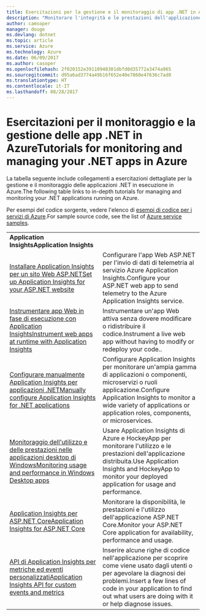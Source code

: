 ```yaml
---
title: Esercitazioni per la gestione e il monitoraggio di app .NET in Azure
description: "Monitorare l'integrità e le prestazioni dell'applicazione .NET in esecuzione in Azure e instrumentare la telemetria in modo da salvare informazioni sul modo in cui gli utenti usano l'app."
author: camsoper
manager: douge
ms.devlang: dotnet
ms.topic: article
ms.service: Azure
ms.technology: Azure
ms.date: 06/09/2017
ms.author: casoper
ms.openlocfilehash: 2f020152e39110948301dbfd0d35772a3474a965
ms.sourcegitcommit: d95a6ad3774a49b16f652e40e7860e47636c7ad0
ms.translationtype: HT
ms.contentlocale: it-IT
ms.lasthandoff: 08/28/2017
---
```

# <a name="tutorials-for-monitoring-and-managing-your-net-apps-in-azure"></a><span data-ttu-id="74d0a-103">Esercitazioni per il monitoraggio e la gestione delle app .NET in Azure</span><span class="sxs-lookup"><span data-stu-id="74d0a-103">Tutorials for monitoring and managing your .NET apps in Azure</span></span>

<span data-ttu-id="74d0a-104">La tabella seguente include collegamenti a esercitazioni dettagliate per la gestione e il monitoraggio delle applicazioni .NET in esecuzione in Azure.</span><span class="sxs-lookup"><span data-stu-id="74d0a-104">The following table links to in-depth tutorials for managing and monitoring your .NET applications running on Azure.</span></span> 

<span data-ttu-id="74d0a-105">Per esempi del codice sorgente, vedere l'elenco di [esempi di codice per i servizi di Azure](https://azure.microsoft.com/resources/samples/?platform=dotnet).</span><span class="sxs-lookup"><span data-stu-id="74d0a-105">For sample source code, see the list of [Azure service samples](https://azure.microsoft.com/resources/samples/?platform=dotnet).</span></span>

| | |
|---|---|
| <span data-ttu-id="74d0a-106">**Application Insights**</span><span class="sxs-lookup"><span data-stu-id="74d0a-106">**Application Insights**</span></span> ||
| <span data-ttu-id="74d0a-107">[Installare Application Insights per un sito Web ASP.NET][1]</span><span class="sxs-lookup"><span data-stu-id="74d0a-107">[Set up Application Insights for your ASP.NET website][1]</span></span> | <span data-ttu-id="74d0a-108">Configurare l'app Web ASP.NET per l'invio di dati di telemetria al servizio Azure Application Insights.</span><span class="sxs-lookup"><span data-stu-id="74d0a-108">Configure your ASP.NET web app to send telemetry to the Azure Application Insights service.</span></span> | 
| <span data-ttu-id="74d0a-109">[Instrumentare app Web in fase di esecuzione con Application Insights][2]</span><span class="sxs-lookup"><span data-stu-id="74d0a-109">[Instrument web apps at runtime with Application Insights][2]</span></span> | <span data-ttu-id="74d0a-110">Instrumentare un'app Web attiva senza dovere modificare o ridistribuire il codice.</span><span class="sxs-lookup"><span data-stu-id="74d0a-110">Instrument a live web app without having to modify or redeploy your code..</span></span> | 
| <span data-ttu-id="74d0a-111">[Configurare manualmente Application Insights per applicazioni .NET][3]</span><span class="sxs-lookup"><span data-stu-id="74d0a-111">[Manually configure Application Insights for .NET applications][3]</span></span> | <span data-ttu-id="74d0a-112">Configurare Application Insights per monitorare un'ampia gamma di applicazioni o componenti, microservizi o ruoli applicazione.</span><span class="sxs-lookup"><span data-stu-id="74d0a-112">Configure Application Insights to monitor a wide variety of applications or application roles, components, or microservices.</span></span> | 
| <span data-ttu-id="74d0a-113">[Monitoraggio dell'utilizzo e delle prestazioni nelle applicazioni desktop di Windows][4]</span><span class="sxs-lookup"><span data-stu-id="74d0a-113">[Monitoring usage and performance in Windows Desktop apps][4]</span></span> | <span data-ttu-id="74d0a-114">Usare Application Insights di Azure e HockeyApp per monitorare l'utilizzo e le prestazioni dell'applicazione distribuita.</span><span class="sxs-lookup"><span data-stu-id="74d0a-114">Use Application Insights and HockeyApp to monitor your deployed application for usage and performance.</span></span> | 
| <span data-ttu-id="74d0a-115">[Application Insights per ASP.NET Core][5]</span><span class="sxs-lookup"><span data-stu-id="74d0a-115">[Application Insights for ASP.NET Core][5]</span></span> | <span data-ttu-id="74d0a-116">Monitorare la disponibilità, le prestazioni e l'utilizzo dell'applicazione ASP.NET Core.</span><span class="sxs-lookup"><span data-stu-id="74d0a-116">Monitor your ASP.NET Core application for availability, performance and usage.</span></span> | 
| <span data-ttu-id="74d0a-117">[API di Application Insights per metriche ed eventi personalizzati][6]</span><span class="sxs-lookup"><span data-stu-id="74d0a-117">[Application Insights API for custom events and metrics][6]</span></span> | <span data-ttu-id="74d0a-118">Inserire alcune righe di codice nell'applicazione per scoprire come viene usato dagli utenti o per agevolare la diagnosi dei problemi.</span><span class="sxs-lookup"><span data-stu-id="74d0a-118">Insert a few lines of code in your application to find out what users are doing with it or help diagnose issues.</span></span> | 


[1]: /azure/application-insights/app-insights-asp-net
[2]: /azure/application-insights/app-insights-monitor-performance-live-website-now
[3]: /azure/application-insights/app-insights-windows-services
[4]: /azure/application-insights/app-insights-windows-desktop
[5]: /azure/application-insights/app-insights-asp-net-core
[6]: /azure/application-insights/app-insights-api-custom-events-metrics

